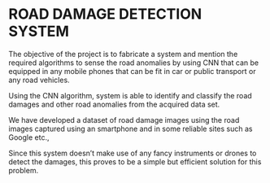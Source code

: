# ROAD DAMAGE DETECTION SYSTEM

The objective of the project is to fabricate a system and mention the required algorithms to sense the road anomalies by using CNN that can be equipped in any mobile phones that can be fit in car or public transport or any road vehicles. 

Using the CNN algorithm, system is able to identify and classify the road damages and other road anomalies from the acquired data set.

We have developed a dataset of road damage images using the road images captured using an smartphone and in some reliable sites such as Google etc.,

Since this system doesn’t make use of any fancy instruments or drones to detect the damages, this proves to be a simple but efficient solution for this problem.
